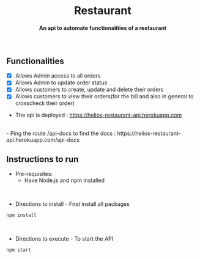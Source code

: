 <p align="center">
	<h1 align="center"> Restaurant </h1>
	<h4 align="center"> An api to automate functionalities of a restaurant <h4>
</p>
<br>
	

  
## Functionalities
- [X]  Allows Admin access to all orders
- [X]  Allows Admin to update order status
- [X]  Allows customers to create, update and delete their orders
- [X]  Allows customers to view their orders(for the bill and also in general to crosscheck their order)

- The api is deployed : https://helios-restaurant-api.herokuapp.com
<br>
- Ping the route /api-docs to find the docs : https://helios-restaurant-api.herokuapp.com/api-docs

## Instructions to run

* Pre-requisites:
  - Have Node.js and npm installed

</br>
  
* Directions to install - First install all packages
```bash
npm install
```
</br>

* Directions to execute - To start the API
```bash
npm start
```

<br>
